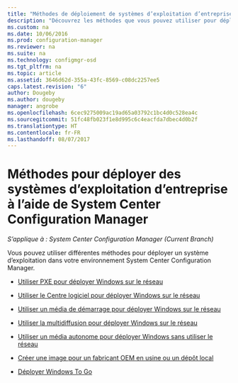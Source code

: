 ```yaml
---
title: "Méthodes de déploiement de systèmes d’exploitation d’entreprise | Microsoft Docs"
description: "Découvrez les méthodes que vous pouvez utiliser pour déployer des systèmes d’exploitation d’entreprise dans votre environnement System Center Configuration Manager."
ms.custom: na
ms.date: 10/06/2016
ms.prod: configuration-manager
ms.reviewer: na
ms.suite: na
ms.technology: configmgr-osd
ms.tgt_pltfrm: na
ms.topic: article
ms.assetid: 3646d62d-355a-43fc-8569-c08dc2257ee5
caps.latest.revision: "6"
author: Dougeby
ms.author: dougeby
manager: angrobe
ms.openlocfilehash: 6cec9275009ac19ad65a03792c1bc4d0c528ea4c
ms.sourcegitcommit: 51fc48fb023f1e8d995c6c4eacfda7dbec4d0b2f
ms.translationtype: HT
ms.contentlocale: fr-FR
ms.lasthandoff: 08/07/2017
---
```

# <a name="methods-to-deploy-enterprise-operating-systems-using-system-center-configuration-manager"></a>Méthodes pour déployer des systèmes d’exploitation d’entreprise à l’aide de System Center Configuration Manager

*S’applique à : System Center Configuration Manager (Current Branch)*

Vous pouvez utiliser différentes méthodes pour déployer un système d’exploitation dans votre environnement System Center Configuration Manager.

-   [Utiliser PXE pour déployer Windows sur le réseau](use-pxe-to-deploy-windows-over-the-network.md)  

-   [Utiliser le Centre logiciel pour déployer Windows sur le réseau](use-software-center-to-deploy-windows-over-the-network.md)  

-   [Utiliser un média de démarrage pour déployer Windows sur le réseau](use-bootable-media-to-deploy-windows-over-the-network.md)  

-   [Utiliser la multidiffusion pour déployer Windows sur le réseau](use-multicast-to-deploy-windows-over-the-network.md)  

-   [Utiliser un média autonome pour déployer Windows sans utiliser le réseau](use-stand-alone-media-to-deploy-windows-without-using-the-network.md)  

-   [Créer une image pour un fabricant OEM en usine ou un dépôt local](create-an-image-for-an-oem-in-factory-or-a-local-depot.md)  

-   [Déployer Windows To Go](deploy-windows-to-go.md)  
